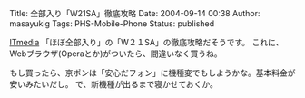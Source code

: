 Title: 全部入り「W21SA」徹底攻略
Date: 2004-09-14 00:38
Author: masayukig
Tags: PHS-Mobile-Phone
Status: published

[ITmedia](http://www.itmedia.co.jp/mobile/articles/0409/10/news071.html)
「ほぼ全部入り」の「W２１SA」の徹底攻略だそうです。
これに、Webブラウザ(Operaとか)がついたら、間違いなく買うね。

もし買ったら、京ポンは「安心だフォン」に機種変でもしようかな。基本料金が安いみたいだし。
で、新機種が出るまで寝かせておくか。
